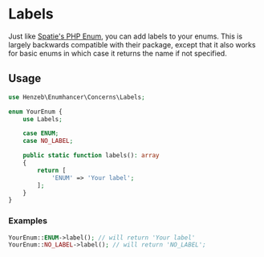 # Labels

Just like [Spatie's PHP Enum](https://github.com/spatie/enum), you can add
labels to your enums. This is largely backwards compatible with their package,
except that it also works for basic enums in which case it returns the name if
not specified.

## Usage

```php
use Henzeb\Enumhancer\Concerns\Labels;

enum YourEnum {
    use Labels;

    case ENUM;
    case NO_LABEL;

    public static function labels(): array
    {
        return [
            'ENUM' => 'Your label';
        ];
    }
}
```

### Examples

```php
YourEnum::ENUM->label(); // will return 'Your label'
YourEnum::NO_LABEL->label(); // will return 'NO_LABEL';
```
